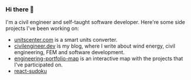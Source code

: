 ### Hi there 👋
I'm a civil engineer and self-taught software developer. Here're some side projects I've been working on:
- [unitscenter.com](https://www.unitscenter.com/) is a smart units converter.
- [civilengineer.dev](https://civilengineer.dev/) is my blog, where I write about wind energy, civil engineering, FEM and software development.
- [engineering-portfolio-map](https://daalgi.github.io/engineering-portfolio-map/) is an interactive map with the projects that I've participated on.
- [react-sudoku](https://daalgi.github.io/react-sudoku/)
